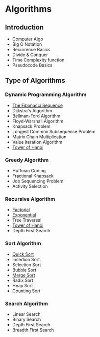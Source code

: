 # Algorithms

## Introduction
- Computer Algo
- Big O Notation
- Recurrence Basics
- Divide & Conquer
- Time Complexity function
- Pseudocode Basics

## Type of Algorithms

### Dynamic Programming Algorithm
- [The Fibonacci Sequence](https://github.com/fralabi/CybergroundCoding/blob/main/Algorithms/FibonacciSequence.cpp)
- Dijkstra's Algorithm
- Bellman-Ford Algorithm
- Floyd-Warshall Algorithm
- Knapsack Problem
- Longest Common Subsequence Problem
- Matrix Chain Multiplication
- Value Iteration Algorithm
- [Tower of Hanoi](https://github.com/fralabi/CybergroundCoding/blob/main/Algorithms/TowerOfHanoi.cpp)

### Greedy Algorithm
- Huffman Coding
- Fractional Knapsack
- Job Sequencing Problem
- Activity Selection

### Recursive Algorithm
- [Factorial](https://github.com/fralabi/CybergroundCoding/blob/main/Algorithms/Factorial.cpp)
- [Exponential](https://github.com/fralabi/CybergroundCoding/blob/main/Algorithms/Exponential.cpp)
- Tree Traversal
- [Tower of Hanoi](https://github.com/fralabi/CybergroundCoding/blob/main/Algorithms/TowerOfHanoi.cpp)
- Depth First Search

### Sort Algorithm
- [Quick Sort](https://github.com/fralabi/CybergroundCoding/blob/main/Algorithms/QuickSort.cpp)
- Insertion Sort
- Selection Sort
- Bubble Sort
- [Merge Sort](https://github.com/fralabi/CybergroundCoding/blob/main/Algorithms/MergeSort.cpp)
- Radix Sort
- Heap Sort
- Counting Sort

### Search Algorithm
- Linear Search
- Binary Search
- Depth First Search
- Breadth First Search

